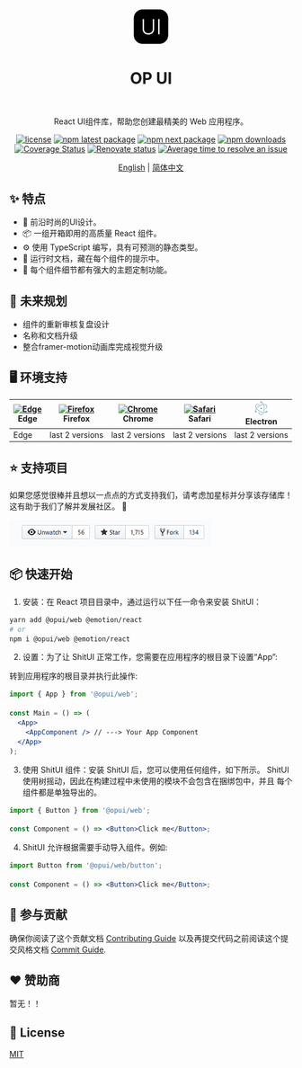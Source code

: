 
<!-- markdownlint-disable-next-line -->
<p align="center">
  <img width='13%' src="./images/logo.png" alt="OP UI">
  <h1 align="center">OP UI</h1>
</p>
</br>
<p align="center">
  React UI组件库，帮助您创建最精美的 Web 应用程序。
</p>
<div align="center">

[![license](https://img.shields.io/badge/license-MIT-blue.svg)](https://github.com/mui-org/material-ui/blob/HEAD/LICENSE)
[![npm latest package](https://img.shields.io/npm/v/@mui/material/latest.svg)](https://www.npmjs.com/package/@mui/material)
[![npm next package](https://img.shields.io/npm/v/@mui/material/next.svg)](https://www.npmjs.com/package/@mui/material)
[![npm downloads](https://img.shields.io/npm/dm/@mui/material.svg)](https://www.npmjs.com/package/@mui/material)
[![Coverage Status](https://img.shields.io/codecov/c/github/mui-org/material-ui/master.svg)](https://codecov.io/gh/mui-org/material-ui/branch/master)
[![Renovate status](https://img.shields.io/badge/renovate-enabled-brightgreen.svg)](https://github.com/mui-org/material-ui/issues/27062)
[![Average time to resolve an issue](https://isitmaintained.com/badge/resolution/mui-org/material-ui.svg)](https://isitmaintained.com/project/mui-org/material-ui 'Average time to resolve an issue')

[English](./README-en.md) | [简体中文](./README.md)


</div>

## ✨ 特点

- 🌈 前沿时尚的UI设计。
- 📦 一组开箱即用的高质量 React 组件。
- ⚙️ 使用 TypeScript 编写，具有可预测的静态类型。
- 📖 运行时文档，藏在每个组件的提示中。
- 🎨 每个组件细节都有强大的主题定制功能。

## 🚀 未来规划

- 组件的重新审核复盘设计
- 名称和文档升级
- 整合framer-motion动画库完成视觉升级

## 🖥 环境支持

| [<img src="https://raw.githubusercontent.com/alrra/browser-logos/master/src/edge/edge_48x48.png" alt="Edge" width="24px" height="24px" />](http://godban.github.io/browsers-support-badges/)<br>Edge | [<img src="https://raw.githubusercontent.com/alrra/browser-logos/master/src/firefox/firefox_48x48.png" alt="Firefox" width="24px" height="24px" />](http://godban.github.io/browsers-support-badges/)<br>Firefox | [<img src="https://raw.githubusercontent.com/alrra/browser-logos/master/src/chrome/chrome_48x48.png" alt="Chrome" width="24px" height="24px" />](http://godban.github.io/browsers-support-badges/)<br>Chrome | [<img src="https://raw.githubusercontent.com/alrra/browser-logos/master/src/safari/safari_48x48.png" alt="Safari" width="24px" height="24px" />](http://godban.github.io/browsers-support-badges/)<br>Safari | [<img src="https://raw.githubusercontent.com/alrra/browser-logos/master/src/electron/electron_48x48.png" alt="Electron" width="24px" height="24px" />](http://godban.github.io/browsers-support-badges/)<br>Electron |
| ---------------------------------------------------------------------------------------------------------------------------------------------------------------------------------------------------- | ---------------------------------------------------------------------------------------------------------------------------------------------------------------------------------------------------------------- | ------------------------------------------------------------------------------------------------------------------------------------------------------------------------------------------------------------ | ------------------------------------------------------------------------------------------------------------------------------------------------------------------------------------------------------------ | -------------------------------------------------------------------------------------------------------------------------------------------------------------------------------------------------------------------- |
| Edge                                                                                                                                                                                                 | last 2 versions                                                                                                                                                                                                  | last 2 versions                                                                                                                                                                                              | last 2 versions                                                                                                                                                                                              | last 2 versions                                                                                                                                                                                                      |

## ⭐ 支持项目

如果您感觉很棒并且想以一点点的方式支持我们，请考虑加星标并分享该存储库！这有助于我们了解并发展社区。 🙏

<img src="https://raw.githubusercontent.com/lusaxweb/vuesax/master/public/github-vuesax-star.gif" alt="star" />

## 📦 快速开始

1. 安装：在 React 项目目录中，通过运行以下任一命令来安装 ShitUI：

```bash
yarn add @opui/web @emotion/react
# or
npm i @opui/web @emotion/react
```

2. 设置：为了让 ShitUI 正常工作，您需要在应用程序的根目录下设置“App”:

转到应用程序的根目录并执行此操作:

```jsx
import { App } from '@opui/web';

const Main = () => (
  <App>
    <AppComponent /> // ---> Your App Component
  </App>
);
```

3. 使用 ShitUI 组件：安装 ShitUI 后，您可以使用任何组件，如下所示。
   ShitUI 使用树摇动，因此在构建过程中未使用的模块不会包含在捆绑包中，并且
   每个组件都是单独导出的。

```jsx
import { Button } from '@opui/web';

const Component = () => <Button>Click me</Button>;
```

4. ShitUI 允许根据需要手动导入组件。例如:

```jsx
import Button from '@opui/web/button';

const Component = () => <Button>Click me</Button>;
```

## 🤝 参与贡献

确保你阅读了这个贡献文档 [Contributing Guide](https://github.com/fogcity/ui/blob/main/contributing.md) 以及再提交代码之前阅读这个提交风格文档 [Commit Guide](https://github.com/fogcity/ui/blob/main/commit-convention.md).

## ❤️ 赞助商

暂无！！

## 🔗 License

[MIT](https://opensource.org/licenses/MIT)

